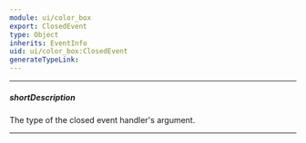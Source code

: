 ```yaml
---
module: ui/color_box
export: ClosedEvent
type: Object
inherits: EventInfo
uid: ui/color_box:ClosedEvent
generateTypeLink: 
---
```

---
##### shortDescription
The type of the closed event handler's argument.

---
<!-- Description goes here -->